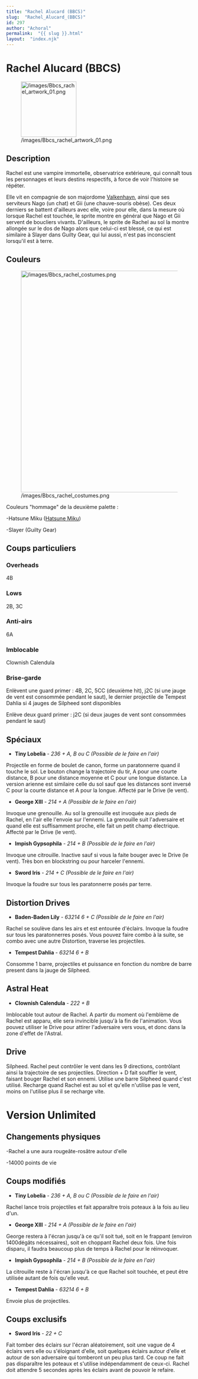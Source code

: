 ```yaml
---
title: "Rachel Alucard (BBCS)"
slug:  "Rachel_Alucard_(BBCS)"
id: 297
author: "Achoral"
permalink:  "{{ slug }}.html"
layout:  "index.njk"
---
```


# Rachel Alucard (BBCS)

<figure>
<img src="/images/Bbcs_rachel_artwork_01.png"
title="/images/Bbcs_rachel_artwork_01.png" width="150"
alt="/images/Bbcs_rachel_artwork_01.png" />
<figcaption
aria-hidden="true">/images/Bbcs_rachel_artwork_01.png</figcaption>
</figure>

## Description

Rachel est une vampire immortelle, observatrice extérieure, qui connaît
tous les personnages et leurs destins respectifs, à force de voir
l'histoire se répéter.

Elle vit en compagnie de son majordome
[Valkenhayn](Valkenhayn=R=Hellsing_(BBCS) "wikilink"), ainsi que ses
serviteurs Nago (un chat) et Gii (une chauve-souris obèse). Ces deux
derniers se battent d'ailleurs avec elle, voire pour elle, dans la
mesure où lorsque Rachel est touchée, le sprite montre en général que
Nago et Gii servent de boucliers vivants. D'ailleurs, le sprite de
Rachel au sol la montre allongée sur le dos de Nago alors que celui-ci
est blessé, ce qui est similaire à Slayer dans Guilty Gear, qui lui
aussi, n'est pas inconscient lorsqu'il est à terre.

## Couleurs

<figure>
<img src="/images/Bbcs_rachel_costumes.png"
title="/images/Bbcs_rachel_costumes.png" width="600"
alt="/images/Bbcs_rachel_costumes.png" />
<figcaption
aria-hidden="true">/images/Bbcs_rachel_costumes.png</figcaption>
</figure>

Couleurs "hommage" de la deuxième palette :

-Hatsune Miku ([Hatsune
Miku](http://en.wikipedia.org/wiki/Hatsune_Miku))

-Slayer (Guilty Gear)

## Coups particuliers

### Overheads

4B

### Lows

2B, 3C

### Anti-airs

6A

### Imblocable

Clownish Calendula

### Brise-garde

Enlèvent une guard primer : 4B, 2C, 5CC (deuxième hit), j2C (si une
jauge de vent est consommée pendant le saut), le dernier projectile de
Tempest Dahlia si 4 jauges de Silpheed sont disponibles

Enlève deux guard primer : j2C (si deux jauges de vent sont consommées
pendant le saut)

## Spéciaux

- **Tiny Lobelia** - *236 + A, B ou C (Possible de le faire en l'air)*

Projectile en forme de boulet de canon, forme un paratonnerre quand il
touche le sol. Le bouton change la trajectoire du tir, A pour une courte
distance, B pour une distance moyenne et C pour une longue distance. La
version arienne est similaire celle du sol sauf que les distances sont
inversé C pour la courte distance et A pour la longue. Affecté par le
Drive (le vent).

- **George XIII** - *214 + A (Possible de le faire en l'air)*

Invoque une grenouille. Au sol la grenouille est invoquée aux pieds de
Rachel, en l'air elle l'envoie sur l'ennemi. La grenouille suit
l'adversaire et quand elle est suffisamment proche, elle fait un petit
champ électrique. Affecté par le Drive (le vent).

- **Impish Gypsophila** - *214 + B (Possible de le faire en l'air)*

Invoque une citrouille. Inactive sauf si vous la faite bouger avec le
Drive (le vent). Très bon en blockstring ou pour harceler l'ennemi.

- **Sword Iris** - *214 + C (Possible de le faire en l'air)*

Invoque la foudre sur tous les paratonnerre posés par terre.

## Distortion Drives

- **Baden-Baden Lily** - *63214 6 + C (Possible de le faire en l'air)*

Rachel se soulève dans les airs et est entourée d'éclairs. Invoque la
foudre sur tous les paratonnerres posés. Vous pouvez faire combo à la
suite, se combo avec une autre Distortion, traverse les projectiles.

- **Tempest Dahlia** - *63214 6 + B*

Consomme 1 barre, projectiles et puissance en fonction du nombre de
barre present dans la jauge de Silpheed.

## Astral Heat

- **Clownish Calendula** - *222 + B*

Imblocable tout autour de Rachel. A partir du moment où l'emblème de
Rachel est apparu, elle sera invincible jusqu'à la fin de l'animation.
Vous pouvez utiliser le Drive pour attirer l'adversaire vers vous, et
donc dans la zone d'effet de l'Astral.

## Drive

Silpheed. Rachel peut contrôler le vent dans les 9 directions,
contrôlant ainsi la trajectoire de ses projectiles. Direction + D fait
souffler le vent, faisant bouger Rachel et son ennemi. Utilise une barre
Silpheed quand c'est utilisé. Recharge quand Rachel est au sol et
qu'elle n'utilise pas le vent, moins on l'utilise plus il se recharge
vite.

# Version Unlimited

## Changements physiques

-Rachel a une aura rougeâte-rosâtre autour d'elle

-14000 points de vie

## Coups modifiés

- **Tiny Lobelia** - *236 + A, B ou C (Possible de le faire en l'air)*

Rachel lance trois projectiles et fait apparaître trois poteaux à la
fois au lieu d'un.

- **George XIII** - *214 + A (Possible de le faire en l'air)*

George restera à l'écran jusqu'à ce qu'il soit tué, soit en le frappant
(environ 1400dégâts nécessaires), soit en choppant Rachel deux fois. Une
fois disparu, il faudra beaucoup plus de temps à Rachel pour le
réinvoquer.

- **Impish Gypsophila** - *214 + B (Possible de le faire en l'air)*

La citrouille reste à l'écran jusqu'à ce que Rachel soit touchée, et
peut être utilisée autant de fois qu'elle veut.

- **Tempest Dahlia** - *63214 6 + B*

Envoie plus de projectiles.

## Coups exclusifs

- **Sword Iris** - *22 + C*

Fait tomber des éclairs sur l'écran aléatoirement, soit une vague de 4
éclairs vers elle ou s'éloignant d'elle, soit quelques éclairs autour
d'elle et autour de son adversaire qui tomberont un peu plus tard. Ce
coup ne fait pas disparaître les poteaux et s'utilise indépendamment de
ceux-ci. Rachel doit attendre 5 secondes après les éclairs avant de
pouvoir le refaire.
